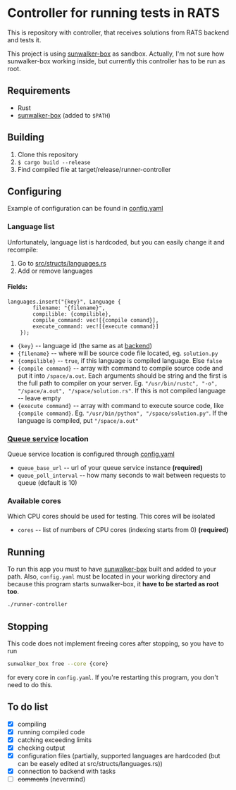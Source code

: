 # Controller for running tests in RATS

This is repository with controller, that receives solutions from RATS backend and tests it.

This project is using [sunwalker-box](https://github.com/purplesyringa/sunwalker-box) as sandbox.
Actually, I'm not sure how sunwalker-box working inside, but currently this controller has to be run as root.

## Requirements
- Rust
- [sunwalker-box](https://github.com/purplesyringa/sunwalker-box) (added to `$PATH`)

## Building
1. Clone this repository
2. `$ cargo build --release`
3. Find compiled file at target/release/runner-controller

## Configuring
Example of configuration can be found in [config.yaml](config.yaml)
### Language list
Unfortunately, language list is hardcoded, but you can easily change it and recompile:
1. Go to [src/structs/languages.rs](src/structs/languages.rs)
2. Add or remove languages
#### Fields:
```
languages.insert("{key}", Language {
        filename: "{filename}",
        compilible: {compilible},
        compile_command: vec![{compile comand}],
        execute_command: vec![{execute command}]
    });
```
- `{key}` -- language id (the same as at [backend](https://github.com/Klenin-team/RATS-web))
- `{filename}` -- where will be source code file located, eg. `solution.py`
- `{compilible}` -- `true`, if this language is compiled language. Else `false`
- `{compile command}` -- array with command to compile source code and put it into `/space/a.out`. Each arguments should be string and the first is the full path to compiler on your server. Eg. `"/usr/bin/rustc", "-o", "/space/a.out", "/space/solution.rs"`. If this is not compiled language -- leave empty
- `{execute command}` -- array with command to execute source code, like `{compile command}`. Eg. `"/usr/bin/python", "/space/solution.py"`. If the language is compiled, put `"/space/a.out"`

### [Queue service](https://github.com/Klenin-team/queue-service) location
Queue service location is configured through [config.yaml](config.yaml)
- `queue_base_url` -- url of your queue service instance **(required)**
- `queue_poll_interval` -- how many seconds to wait between requests to queue (default is 10)
### Available cores
Which CPU cores should be used for testing. This cores will be isolated
- `cores` -- list of numbers of CPU cores (indexing starts from 0) **(required)**


## Running
To run this app you must to have [sunwalker-box](https://github.com/purplesyringa/sunwalker-box) built and added to your path. Also, `config.yaml` must be located in your working directory and because this program starts sunwalker-box, it **have to be started as root too**.
```bash
./runner-controller
```
## Stopping
This code does not implement freeing cores after stopping, so you have to run
```bash
sunwalker_box free --core {core}
```
for every core in `config.yaml`. If you're restarting this program, you don't need to do this.


## To do list
- [x] compiling
- [x] running compiled code
- [x] catching exceeding limits
- [x] checking output
- [x] configuration files (partially, supported languages are hardcoded (but can be easely edited at src/structs/languages.rs))
- [x] connection to backend with tasks
- [ ] ~~comments~~ (nevermind)
